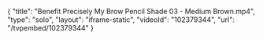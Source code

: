 {
    "title": "Benefit Precisely My Brow Pencil Shade 03 - Medium Brown.mp4",
    "type": "solo",
    "layout": "iframe-static",
    "videoId": "102379344",
    "url": "\/tvpembed\/102379344"
}